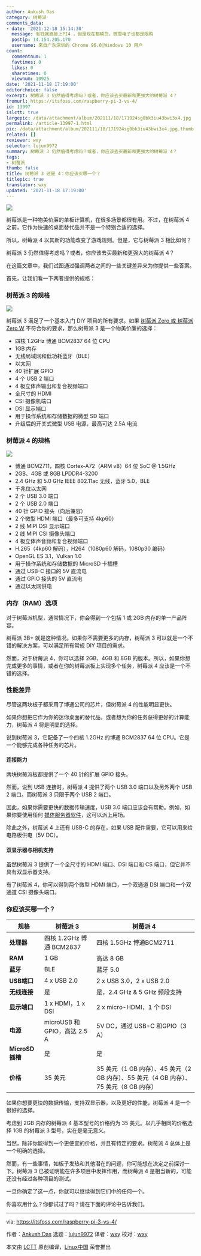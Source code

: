 ```yaml
---
author: Ankush Das
category: 树莓派
comments_data:
- date: '2021-12-18 15:14:30'
  message: 有钱就直接上PI4 ，但是现在都缺货，微雪电子也都是限购
  postip: 14.154.205.170
  username: 来自广东深圳的 Chrome 96.0|Windows 10 用户
count:
  commentnum: 1
  favtimes: 0
  likes: 0
  sharetimes: 0
  viewnum: 10925
date: '2021-11-18 17:19:00'
editorchoice: false
excerpt: 树莓派 3 仍然值得考虑吗？或者，你应该去买最新和更强大的树莓派 4？
fromurl: https://itsfoss.com/raspberry-pi-3-vs-4/
id: 13997
islctt: true
largepic: /data/attachment/album/202111/18/171924sg0bk3iu43bwi3x4.jpg
permalink: /article-13997-1.html
pic: /data/attachment/album/202111/18/171924sg0bk3iu43bwi3x4.jpg.thumb.jpg
related: []
reviewer: wxy
selector: lujun9972
summary: 树莓派 3 仍然值得考虑吗？或者，你应该去买最新和更强大的树莓派 4？
tags:
- 树莓派
thumb: false
title: 树莓派 3 还是 4：你应该买哪一个？
titlepic: true
translator: wxy
updated: '2021-11-18 17:19:00'
---
```


![](/data/attachment/album/202111/18/171924sg0bk3iu43bwi3x4.jpg)


树莓派是一种物美价廉的单板计算机，在很多场景都很有用。不过，在树莓派 4 之前，它作为快速的桌面替代品并不是一个特别合适的选择。


所以，树莓派 4 以其新的功能改变了游戏规则。但是，它与树莓派 3 相比如何？


树莓派 3 仍然值得考虑吗？或者，你应该去买最新和更强大的树莓派 4？


在这篇文章中，我们试图通过强调两者之间的一些关键差异来为你提供一些答案。


首先，让我们看一下两者提供的规格：


### 树莓派 3 的规格


![](/data/attachment/album/202111/18/171951z7pqdplqq0k9kpqg.jpg)


树莓派 3 满足了一个基本入门 DIY 项目的所有要求。如果 [树莓派 Zero 或 树莓派 Zero W](https://itsfoss.com/raspberry-pi-zero-vs-zero-w/) 不符合你的要求，那么树莓派 3 是一个物美价廉的选择：


* 四核 1.2GHz 博通 BCM2837 64 位 CPU
* 1GB 内存
* 无线局域网和低功耗蓝牙（BLE）
* 以太网
* 40 针扩展 GPIO
* 4 个 USB 2 端口
* 4 极立体声输出和复合视频端口
* 全尺寸的 HDMI
* CSI 摄像机端口
* DSI 显示端口
* 用于操作系统和存储数据的微型 SD 端口
* 升级后的开关式微型 USB 电源，最高可达 2.5A 电流


### 树莓派 4 的规格


![](/data/attachment/album/202111/18/171952dkeq6eq9yvzrvllm.jpg)


* 博通 BCM2711，四核 Cortex-A72（ARM v8）64 位 SoC @ 1.5GHz
* 2GB、4GB 或 8GB LPDDR4-3200
* 2.4 GHz 和 5.0 GHz IEEE 802.11ac 无线，蓝牙 5.0，BLE
* 千兆位以太网
* 2 个 USB 3.0 端口
* 2 个 USB 2.0 端口
* 40 针 GPIO 接头（向后兼容）
* 2 个微型 HDMI 端口（最多可支持 4kp60）
* 2 线 MIPI DSI 显示端口
* 2 线 MIPI CSI 摄像头端口
* 4 极立体声音频和复合视频端口
* H.265（4kp60 解码），H264（1080p60 解码，1080p30 编码）
* OpenGL ES 3.1，Vulkan 1.0
* 用于操作系统和存储数据的 MicroSD 卡插槽
* 通过 USB-C 接口的 5V 直流电
* 通过 GPIO 接头的 5V 直流电
* 通过以太网供电


### 内存（RAM）选项


对于树莓派机型，通常情况下，你会得到一个包括 1 或 2GB 内存的单一产品阵容。


树莓派 3B+ 就是这种情况。如果你不需要更多的内存，树莓派 3 可以就是一个不错的解决方案，可以满足所有常规 DIY 项目的需求。


然而，对于树莓派 4，你可以选择 2GB、4GB 和 8GB 的版本。所以，如果你想完成更多的事情，或者在你的树莓派板上实现多个任务，树莓派 4 应该是一个不错的选择。


### 性能差异


尽管这两块板子都采用了博通公司的芯片，但树莓派 4 的性能明显更快。


如果你想把它作为你的迷你桌面的替代品，或者想为你的任务获得更好的计算能力，树莓派 4 将是明显的选择。


说到树莓派 3，它配备了一个四核 1.2GHz 的博通 BCM2837 64 位 CPU。它是一个能够完成各种任务的芯片。


#### 连接能力


两块树莓派板都提供了一个 40 针的扩展 GPIO 接头。


然而，说到 USB 连接时，树莓派 4 提供了两个 USB 3.0 端口以及另外两个 USB 2 端口。而树莓派 3 只限于两个 USB 2 端口。


因此，如果你需要更快的数据传输速度，USB 3.0 端口应该会有帮助。例如，如果你要使用任何 [媒体服务器软件](https://itsfoss.com/best-linux-media-server/)，这可以派上用场。


除此之外，树莓派 4 上还有 USB-C 的存在，如果 USB 配件需要，它可以用来给电路板供电（5V DC）。


#### 双显示器与相机支持


虽然树莓派 3 提供了一个全尺寸的 HDMI 端口、DSI 端口和 CS 端口，但它并不具有双显示器支持。


有了树莓派 4，你可以得到两个微型 HDMI 端口，一个双通道 DSI 端口和一个双通道 CSI 摄像头端口。


### 你应该买哪一个？




| 规格 | 树莓派 3 | 树莓派 4 |
| --- | --- | --- |
| **处理器** | 四核 1.2GHz 博通 BCM2837 | 四核 1.5GHz 博通BCM2711 |
| **RAM** | 1 GB | 高达 8 GB |
| **蓝牙** | BLE | 蓝牙 5.0 |
| **USB端口** | 4 x USB 2.0 | 2 x USB 3.0，2 x USB 2.0 |
| **无线连接** | 是 | 是，2.4 GHz & 5 GHz 频段支持 |
| **显示端口** | 1 x HDMI，1 x DSI | 2 x micro-HDMI，1 个 DSI |
| **电源** | microUSB 和 GPIO，高达 2.5 A | 5V DC，通过 USB-C 和GPIO（3 A） |
| **MicroSD 插槽** | 是 | 是 |
| **价格** | 35 美元 | 35 美元（1 GB 内存）、45 美元（2 GB 内存）、55 美元（4 GB 内存）、75 美元（8 GB 内存） |


如果你想要更快的数据传输，支持双显示器，以及更好的性能，树莓派 4 是一个很好的选择。


考虑到 2GB 内存的树莓派 4 基本型号的价格约为 35 美元。以几乎相同的价格选择 1GB 的树莓派 3 型号，实在是毫无意义。


当然，除非你能得到一个更便宜的价格，并且有特定的要求。树莓派 4 总体上是一个明确的选择。


然而，有一些事情，如板子发热和其他潜在的问题，你可能想在决定之前探讨一下。树莓派 3 已被证明能在许多项目中发挥作用，而树莓派 4 是相当新的，可能还没有经过各种项目的测试。


一旦你确定了这一点，你就可以继续得到它们中的任何一个。


你喜欢用什么？你都试过了吗？请在下面的评论中告诉我们。




---


via: <https://itsfoss.com/raspberry-pi-3-vs-4/>


作者：[Ankush Das](https://itsfoss.com/author/ankush/) 选题：[lujun9972](https://github.com/lujun9972) 译者：[wxy](https://github.com/wxy) 校对：[wxy](https://github.com/wxy)


本文由 [LCTT](https://github.com/LCTT/TranslateProject) 原创编译，[Linux中国](https://linux.cn/) 荣誉推出